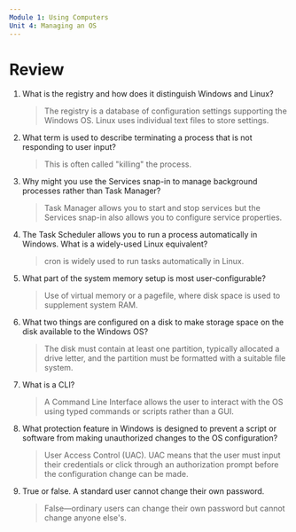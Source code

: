 ```yaml
---
Module 1: Using Computers
Unit 4: Managing an OS
---
```


# Review

1. What is the registry and how does it distinguish Windows and Linux?

   > The registry is a database of configuration settings supporting the Windows OS. Linux uses individual text files to store settings.

2. What term is used to describe terminating a process that is not responding to user input?

   > This is often called "killing" the process.

3. Why might you use the Services snap-in to manage background processes rather than Task Manager?

   > Task Manager allows you to start and stop services but the Services snap-in also allows you to configure service properties.

4. The Task Scheduler allows you to run a process automatically in Windows. What is a widely-used Linux equivalent?

   > cron is widely used to run tasks automatically in Linux.

5. What part of the system memory setup is most user-configurable?

   > Use of virtual memory or a pagefile, where disk space is used to supplement system RAM.

6. What two things are configured on a disk to make storage space on the disk available to the Windows OS?

   > The disk must contain at least one partition, typically allocated a drive letter, and the partition must be formatted with a suitable file system.

7. What is a CLI?

   > A Command Line Interface allows the user to interact with the OS using typed commands or scripts rather than a GUI.

8. What protection feature in Windows is designed to prevent a script or software from making unauthorized changes to the OS configuration?

   > User Access Control (UAC). UAC means that the user must input their credentials or click through an authorization prompt before the configuration change can be made.

9. True or false. A standard user cannot change their own password.

   > False—ordinary users can change their own password but cannot change anyone else's.
